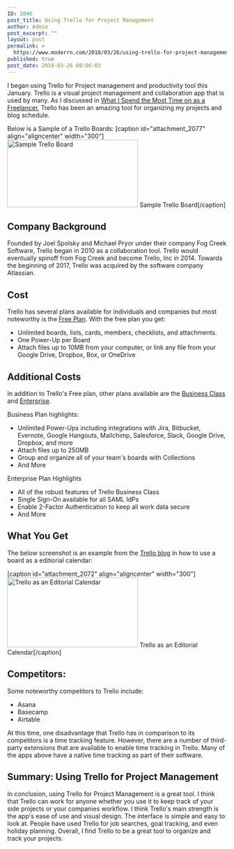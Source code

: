 ```yaml
---
ID: 2046
post_title: Using Trello for Project Management
author: Admin
post_excerpt: ""
layout: post
permalink: >
  https://www.moderrn.com/2018/03/26/using-trello-for-project-management/
published: true
post_date: 2018-03-26 08:06:03
---
```

I began using Trello for Project management and productivity tool this January. Trello is a visual project management and collaboration app that is used by many. As I discussed in <a href="https://www.moderrn.com/2018/02/12/spend-time-freelancer/">What I Spend the Most Time on as a Freelancer</a>, Trello has been an amazing tool for organizing my projects and blog schedule.  

Below is a Sample of a Trello Boards:
[caption id="attachment_2077" align="aligncenter" width="300"]<a href="https://www.moderrn.com/?attachment_id=2077" rel="attachment wp-att-2077"><img src="https://www.moderrn.com/wp-content/uploads/2018/03/sample-trello-board-300x155.jpg" alt="Sample Trello Board" width="300" height="155" class="size-medium wp-image-2077" /></a> Sample Trello Board[/caption]

<h2>Company Background</h2>
Founded by Joel Spolsky and Michael Pryor under their company Fog Creek Software, Trello began in 2010 as a collaboration tool. Trello would eventually spinoff from Fog Creek and become Trello, Inc in 2014. Towards the beginning of 2017, Trello was acquired by the software company Atlassian. 

<h2>Cost</h2>
Trello has several plans available for individuals and companies but most noteworthy is the <a href="https://trello.com/pricing" rel="noopener" target="_blank">Free Plan</a>. With the free plan you get:

<ul>
<li>Unlimited boards, lists, cards, members, checklists, and attachments.
<li>One Power-Up per Board</li>
<li>Attach files up to 10MB from your computer, or link any file from your Google Drive, Dropbox, Box, or OneDrive</li>
</ul>

<h2>Additional Costs</h2>
In addition to Trello's Free plan, other plans available are the <a href="https://trello.com/pricing" rel="noopener" target="_blank">Business Class</a> and <a href="https://trello.com/pricing" rel="noopener" target="_blank">Enterprise</a>.

Business Plan highlights:
<ul>
<li> Unlimited Power-Ups including integrations with Jira, Bitbucket, Evernote, Google Hangouts, Mailchimp, Salesforce, Slack, Google Drive, Dropbox, and more</li>
<li>Attach files up to 250MB</li>
<li> Group and organize all of your team's boards with Collections </li>
<li>And More </li>
</ul>

Enterprise Plan Highlights
<ul>
<li> All of the robust features of Trello Business Class</li>
<li> Single Sign-On available for all SAML IdPs
</li>
<li> Enable 2-Factor Authentication to keep all work data secure</li>
<li>And More </li>
</ul>

<h2>What You Get</h2>
The below screenshot is an example from the <a href="https://blog.trello.com/moved-to-published-using-trello-as-an-editorial-calendar" rel="noopener" target="_blank">Trello blog</a> in how to use a board as a editiorial calendar:
 
[caption id="attachment_2072" align="aligncenter" width="300"]<a href="https://www.moderrn.com/?attachment_id=2072" rel="attachment wp-att-2072"><img src="https://www.moderrn.com/wp-content/uploads/2018/03/editorial-calendar-300x160.png" alt="Trello as an Editorial Calendar" width="300" height="160" class="size-medium wp-image-2072" /></a> Trello as an Editorial Calendar[/caption]

<h2>Competitors:</h2>
Some noteworthy competitors to Trello include:
<ul>
<li>Asana</li>
<li>Basecamp</li>
<li>Airtable</li>
</ul>

At this time, one disadvantage that Trello has in comparison to its competitors is a time tracking feature. However, there are a number of third-party extensions that are available to enable time tracking in Trello. Many of the apps above have a native time tracking as part of their software.  

<h2>Summary: Using Trello for Project Management</h2>
In conclusion, using Trello for Project Management is a great tool. I think that Trello can work for anyone whether you use it to keep track of your side projects or your companies workflow. I think Trello's main strength is the app's ease of use and visual design. The interface is simple and easy to look at. People have used Trello for job searches, goal tracking, and even holiday planning. Overall, I find Trello to be a great tool to organize and track your projects.